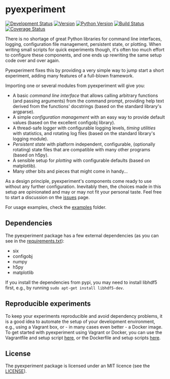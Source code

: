 # pyexperiment

[![Development Status](https://pypip.in/status/pyexperiment/badge.svg)](https://pypi.python.org/pypi/pyexperiment/) [![Version](https://pypip.in/version/pyexperiment/badge.svg)](https://pypi.python.org/pypi/pyexperiment/) [![Python Version](https://pypip.in/py_versions/pyexperiment/badge.svg)](https://pypi.python.org/pypi/pyexperiment/) [![Build Status](https://travis-ci.org/duerrp/pyexperiment.svg?branch=master)](https://travis-ci.org/duerrp/pyexperiment) [![Coverage Status](https://coveralls.io/repos/duerrp/pyexperiment/badge.svg)](https://coveralls.io/r/duerrp/pyexperiment)

There is no shortage of great Python libraries for command line
interfaces, logging, configuration file management, persistent state,
or plotting. When writing small scripts for quick experiments though,
it's often too much effort to configure these components, and one ends
up rewriting the same setup code over and over again.

Pyexperiment fixes this by providing a very simple way to jump start a
short experiment, adding many features of a full-blown framework.

Importing one or several modules from pyexperiment will give you:

* A basic *command line interface* that allows calling arbitrary
  functions (and passing arguments) from the command prompt, providing
  help text derived from the functions' docstrings (based on the
  standard library's argparse).
* A simple *configuration management* with an easy way to provide
  default values (based on the excellent configobj library).
* A thread-safe *logger* with configurable logging levels, *timing
  utilities* with statistics, and rotating log files (based on the
  standard library's logging module).
* *Persistent state* with platform independent, configurable,
  (optionally rotating) state files that are compatible with many
  other programs (based on h5py).
* A sensible setup for *plotting* with configurable defaults (based on
  matplotlib).
* Many other bits and pieces that might come in handy...

As a design principle, pyexperiment's components come ready to use
without any further configuration. Inevitably then, the choices made
in this setup are opinionated and may or may not fit your personal
taste. Feel free to start a discussion on the [issues](https://github.com/duerrp/pyexperiment/issues) page.

For usage examples, check the [examples](https://github.com/duerrp/pyexperiment/tree/master/examples) folder.

## Dependencies

The pyexperiment package has a few external dependencies (as you can
see in the [requirements.txt](https://github.com/duerrp/pyexperiment/blob/master/requirements.txt)):

* six
* configobj
* numpy
* h5py
* matplotlib

If you install the dependencies from pypi, you may need to install
libhdf5 first, e.g., by running `sudo apt-get install libhdf5-dev`.

## Reproducible experiments

To keep your experiments reproducible and avoid dependency problems,
it is a good idea to automate the setup of your development
environment, e.g., using a Vagrant box, or - in many cases even
better - a Docker image. To get started with pyexperiment using
Vagrant or Docker, you can use the Vagrantfile and setup script
[here](https://github.com/duerrp/pyexperiment/blob/master/vagrant), or
the Dockerfile and setup scripts
[here](https://github.com/duerrp/pyexperiment/blob/master/docker).

## License

The pyexperiment package is licensed under an MIT licence (see the
[LICENSE](https://github.com/duerrp/pyexperiment/blob/master/LICENSE)).
